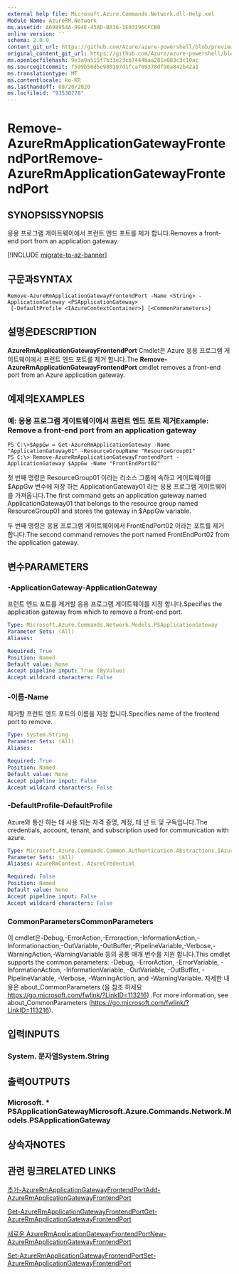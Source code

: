 ```yaml
---
external help file: Microsoft.Azure.Commands.Network.dll-Help.xml
Module Name: AzureRM.Network
ms.assetid: A698954A-994E-45AD-BA36-1E03196CFCB0
online version: ''
schema: 2.0.0
content_git_url: https://github.com/Azure/azure-powershell/blob/preview/src/ResourceManager/Network/Commands.Network/help/Remove-AzureRmApplicationGatewayFrontendPort.md
original_content_git_url: https://github.com/Azure/azure-powershell/blob/preview/src/ResourceManager/Network/Commands.Network/help/Remove-AzureRmApplicationGatewayFrontendPort.md
ms.openlocfilehash: 9e3a9a515f7b33e23cb7444baa281e083c3c10ac
ms.sourcegitcommit: f599b50d5e980197d1fca769378df90a842b42a1
ms.translationtype: MT
ms.contentlocale: ko-KR
ms.lasthandoff: 08/20/2020
ms.locfileid: "93530778"
---
```

# <span data-ttu-id="42660-101">Remove-AzureRmApplicationGatewayFrontendPort</span><span class="sxs-lookup"><span data-stu-id="42660-101">Remove-AzureRmApplicationGatewayFrontendPort</span></span>

## <span data-ttu-id="42660-102">SYNOPSIS</span><span class="sxs-lookup"><span data-stu-id="42660-102">SYNOPSIS</span></span>
<span data-ttu-id="42660-103">응용 프로그램 게이트웨이에서 프런트 엔드 포트를 제거 합니다.</span><span class="sxs-lookup"><span data-stu-id="42660-103">Removes a front-end port from an application gateway.</span></span>

[!INCLUDE [migrate-to-az-banner](../../includes/migrate-to-az-banner.md)]

## <span data-ttu-id="42660-104">구문과</span><span class="sxs-lookup"><span data-stu-id="42660-104">SYNTAX</span></span>

```
Remove-AzureRmApplicationGatewayFrontendPort -Name <String> -ApplicationGateway <PSApplicationGateway>
 [-DefaultProfile <IAzureContextContainer>] [<CommonParameters>]
```

## <span data-ttu-id="42660-105">설명은</span><span class="sxs-lookup"><span data-stu-id="42660-105">DESCRIPTION</span></span>
<span data-ttu-id="42660-106">**AzureRmApplicationGatewayFrontendPort** Cmdlet은 Azure 응용 프로그램 게이트웨이에서 프런트 엔드 포트를 제거 합니다.</span><span class="sxs-lookup"><span data-stu-id="42660-106">The **Remove-AzureRmApplicationGatewayFrontendPort** cmdlet removes a front-end port from an Azure application gateway.</span></span>

## <span data-ttu-id="42660-107">예제의</span><span class="sxs-lookup"><span data-stu-id="42660-107">EXAMPLES</span></span>

### <span data-ttu-id="42660-108">예: 응용 프로그램 게이트웨이에서 프런트 엔드 포트 제거</span><span class="sxs-lookup"><span data-stu-id="42660-108">Example: Remove a front-end port from an application gateway</span></span>
```
PS C:\>$AppGw = Get-AzureRmApplicationGateway -Name "ApplicationGateway01" -ResourceGroupName "ResourceGroup01"
PS C:\> Remove-AzureRmApplicationGatewayFrontendPort -ApplicationGateway $AppGw -Name "FrontEndPort02"
```

<span data-ttu-id="42660-109">첫 번째 명령은 ResourceGroup01 이라는 리소스 그룹에 속하고 게이트웨이를 $AppGw 변수에 저장 하는 ApplicationGateway01 라는 응용 프로그램 게이트웨이를 가져옵니다.</span><span class="sxs-lookup"><span data-stu-id="42660-109">The first command gets an application gateway named ApplicationGateway01 that belongs to the resource group named ResourceGroup01 and stores the gateway in $AppGw variable.</span></span>

<span data-ttu-id="42660-110">두 번째 명령은 응용 프로그램 게이트웨이에서 FrontEndPort02 이라는 포트를 제거 합니다.</span><span class="sxs-lookup"><span data-stu-id="42660-110">The second command removes the port named FrontEndPort02 from the application gateway.</span></span>

## <span data-ttu-id="42660-111">변수</span><span class="sxs-lookup"><span data-stu-id="42660-111">PARAMETERS</span></span>

### <span data-ttu-id="42660-112">-ApplicationGateway</span><span class="sxs-lookup"><span data-stu-id="42660-112">-ApplicationGateway</span></span>
<span data-ttu-id="42660-113">프런트 엔드 포트를 제거할 응용 프로그램 게이트웨이를 지정 합니다.</span><span class="sxs-lookup"><span data-stu-id="42660-113">Specifies the application gateway from which to remove a front-end port.</span></span>

```yaml
Type: Microsoft.Azure.Commands.Network.Models.PSApplicationGateway
Parameter Sets: (All)
Aliases: 

Required: True
Position: Named
Default value: None
Accept pipeline input: True (ByValue)
Accept wildcard characters: False
```

### <span data-ttu-id="42660-114">-이름</span><span class="sxs-lookup"><span data-stu-id="42660-114">-Name</span></span>
<span data-ttu-id="42660-115">제거할 프런트 엔드 포트의 이름을 지정 합니다.</span><span class="sxs-lookup"><span data-stu-id="42660-115">Specifies name of the frontend port to remove.</span></span>

```yaml
Type: System.String
Parameter Sets: (All)
Aliases: 

Required: True
Position: Named
Default value: None
Accept pipeline input: False
Accept wildcard characters: False
```

### <span data-ttu-id="42660-116">-DefaultProfile</span><span class="sxs-lookup"><span data-stu-id="42660-116">-DefaultProfile</span></span>
<span data-ttu-id="42660-117">Azure와 통신 하는 데 사용 되는 자격 증명, 계정, 테 넌 트 및 구독입니다.</span><span class="sxs-lookup"><span data-stu-id="42660-117">The credentials, account, tenant, and subscription used for communication with azure.</span></span>

```yaml
Type: Microsoft.Azure.Commands.Common.Authentication.Abstractions.IAzureContextContainer
Parameter Sets: (All)
Aliases: AzureRmContext, AzureCredential

Required: False
Position: Named
Default value: None
Accept pipeline input: False
Accept wildcard characters: False
```

### <span data-ttu-id="42660-118">CommonParameters</span><span class="sxs-lookup"><span data-stu-id="42660-118">CommonParameters</span></span>
<span data-ttu-id="42660-119">이 cmdlet은-Debug,-ErrorAction,-Erroraction,-InformationAction,-Informationaction,-OutVariable,-OutBuffer,-PipelineVariable,-Verbose,-WarningAction,-WarningVariable 등의 공통 매개 변수를 지원 합니다.</span><span class="sxs-lookup"><span data-stu-id="42660-119">This cmdlet supports the common parameters: -Debug, -ErrorAction, -ErrorVariable, -InformationAction, -InformationVariable, -OutVariable, -OutBuffer, -PipelineVariable, -Verbose, -WarningAction, and -WarningVariable.</span></span> <span data-ttu-id="42660-120">자세한 내용은 about_CommonParameters (을 참조 하세요 https://go.microsoft.com/fwlink/?LinkID=113216) .</span><span class="sxs-lookup"><span data-stu-id="42660-120">For more information, see about_CommonParameters (https://go.microsoft.com/fwlink/?LinkID=113216).</span></span>

## <span data-ttu-id="42660-121">입력</span><span class="sxs-lookup"><span data-stu-id="42660-121">INPUTS</span></span>

### <span data-ttu-id="42660-122">System. 문자열</span><span class="sxs-lookup"><span data-stu-id="42660-122">System.String</span></span>

## <span data-ttu-id="42660-123">출력</span><span class="sxs-lookup"><span data-stu-id="42660-123">OUTPUTS</span></span>

### <span data-ttu-id="42660-124">Microsoft. \* PSApplicationGateway</span><span class="sxs-lookup"><span data-stu-id="42660-124">Microsoft.Azure.Commands.Network.Models.PSApplicationGateway</span></span>

## <span data-ttu-id="42660-125">상속자</span><span class="sxs-lookup"><span data-stu-id="42660-125">NOTES</span></span>

## <span data-ttu-id="42660-126">관련 링크</span><span class="sxs-lookup"><span data-stu-id="42660-126">RELATED LINKS</span></span>

[<span data-ttu-id="42660-127">추가-AzureRmApplicationGatewayFrontendPort</span><span class="sxs-lookup"><span data-stu-id="42660-127">Add-AzureRmApplicationGatewayFrontendPort</span></span>](./Add-AzureRmApplicationGatewayFrontendPort.md)

[<span data-ttu-id="42660-128">Get-AzureRmApplicationGatewayFrontendPort</span><span class="sxs-lookup"><span data-stu-id="42660-128">Get-AzureRmApplicationGatewayFrontendPort</span></span>](./Get-AzureRmApplicationGatewayFrontendPort.md)

[<span data-ttu-id="42660-129">새로운 AzureRmApplicationGatewayFrontendPort</span><span class="sxs-lookup"><span data-stu-id="42660-129">New-AzureRmApplicationGatewayFrontendPort</span></span>](./New-AzureRmApplicationGatewayFrontendPort.md)

[<span data-ttu-id="42660-130">Set-AzureRmApplicationGatewayFrontendPort</span><span class="sxs-lookup"><span data-stu-id="42660-130">Set-AzureRmApplicationGatewayFrontendPort</span></span>](./Set-AzureRmApplicationGatewayFrontendPort.md)


